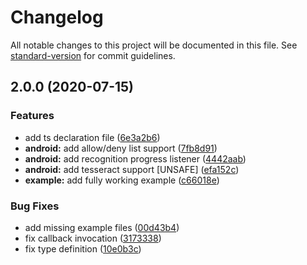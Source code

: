 # Changelog

All notable changes to this project will be documented in this file. See [standard-version](https://github.com/conventional-changelog/standard-version) for commit guidelines.

## 2.0.0 (2020-07-15)


### Features

* add ts declaration file ([6e3a2b6](https://github.com/jonathanpalma/react-native-tesseract-ocr/commit/6e3a2b679e861ec5b55a8e9a6f077e0a9edd3dff))
* **android:** add allow/deny list support ([7fb8d91](https://github.com/jonathanpalma/react-native-tesseract-ocr/commit/7fb8d919c3b80aaddb8fde24d4d42597c4cc06a8))
* **android:** add recognition progress listener ([4442aab](https://github.com/jonathanpalma/react-native-tesseract-ocr/commit/4442aabbd8570a638aa08f68d5e1faa157a7c06d))
* **android:** add tesseract support [UNSAFE] ([efa152c](https://github.com/jonathanpalma/react-native-tesseract-ocr/commit/efa152cc9811ac275beefc3dc3f3a4a48f2c95b1))
* **example:** add fully working example ([c66018e](https://github.com/jonathanpalma/react-native-tesseract-ocr/commit/c66018e72ef784852c55c98b70e5d03fd92c1513))


### Bug Fixes

* add missing example files ([00d43b4](https://github.com/jonathanpalma/react-native-tesseract-ocr/commit/00d43b411cd7ef33a6e524f05b334145b5b6d2f2))
* fix callback invocation ([3173338](https://github.com/jonathanpalma/react-native-tesseract-ocr/commit/3173338126f0d8e51cc2261b8510a8c2d4bff53e))
* fix type definition ([10e0b3c](https://github.com/jonathanpalma/react-native-tesseract-ocr/commit/10e0b3ca6632775e365b9b239ef50d0d6c414b27))
